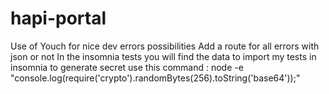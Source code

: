 # hapi-portal
Use of Youch for nice dev errors possibilities
Add a route for all errors with json or not
In the insomnia tests you will find the data to import my tests in insomnia
to generate secret use this command : 
node -e "console.log(require('crypto').randomBytes(256).toString('base64'));"

